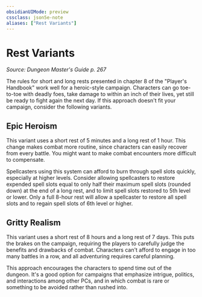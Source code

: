 ```yaml
---
obsidianUIMode: preview
cssclass: json5e-note
aliases: ["Rest Variants"]
---
```

# Rest Variants
*Source: Dungeon Master's Guide p. 267* 

The rules for short and long rests presented in chapter 8 of the "Player's Handbook" work well for a heroic-style campaign. Characters can go toe-to-toe with deadly foes, take damage to within an inch of their lives, yet still be ready to fight again the next day. If this approach doesn't fit your campaign, consider the following variants.

## Epic Heroism

This variant uses a short rest of 5 minutes and a long rest of 1 hour. This change makes combat more routine, since characters can easily recover from every battle. You might want to make combat encounters more difficult to compensate.

Spellcasters using this system can afford to burn through spell slots quickly, especially at higher levels. Consider allowing spellcasters to restore expended spell slots equal to only half their maximum spell slots (rounded down) at the end of a long rest, and to limit spell slots restored to 5th level or lower. Only a full 8-hour rest will allow a spellcaster to restore all spell slots and to regain spell slots of 6th level or higher.

## Gritty Realism

This variant uses a short rest of 8 hours and a long rest of 7 days. This puts the brakes on the campaign, requiring the players to carefully judge the benefits and drawbacks of combat. Characters can't afford to engage in too many battles in a row, and all adventuring requires careful planning.

This approach encourages the characters to spend time out of the dungeon. It's a good option for campaigns that emphasize intrigue, politics, and interactions among other PCs, and in which combat is rare or something to be avoided rather than rushed into.